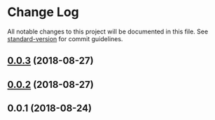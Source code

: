 # Change Log

All notable changes to this project will be documented in this file. See [standard-version](https://github.com/conventional-changelog/standard-version) for commit guidelines.

<a name="0.0.3"></a>
## [0.0.3](https://github.com/tiny-tinker/asyncy-vue/compare/v0.0.2...v0.0.3) (2018-08-27)



<a name="0.0.2"></a>
## [0.0.2](https://github.com/tiny-tinker/asyncy-vue/compare/v0.0.1...v0.0.2) (2018-08-27)



<a name="0.0.1"></a>
## 0.0.1 (2018-08-24)
